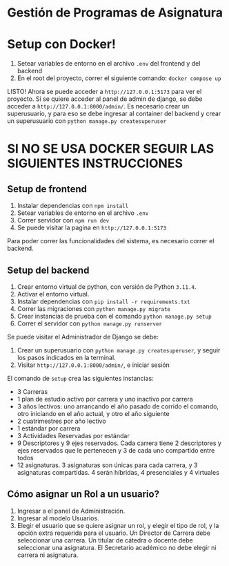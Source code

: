 # Gestión de Programas de Asignatura

# Setup con Docker!
1. Setear variables de entorno en el archivo `.env` del frontend y del backend
2. En el root del proyecto, correr el siguiente comando: `docker compose up`

LISTO! Ahora se puede acceder a `http://127.0.0.1:5173` para ver el proyecto. 
Si se quiere acceder al panel de admin de django, se debe acceder a `http://127.0.0.1:8000/admin/`.
Es necesario crear un superusuario, y para eso se debe ingresar al container del backend y crear un superusuario con `python manage.py createsuperuser`

# SI NO SE USA DOCKER SEGUIR LAS SIGUIENTES INSTRUCCIONES
## Setup de frontend
1. Instalar dependencias con `npm install`
2. Setear variables de entorno en el archivo `.env`
3. Correr servidor con `npm run dev`
4. Se puede visitar la pagina en `http://127.0.0.1:5173`

Para poder correr las funcionalidades del sistema, es necesario correr el backend. 

## Setup del backend
1. Crear entorno virtual de python, con versión de Python `3.11.4`.
2. Activar el entorno virtual.
3. Instalar dependencias con `pip install -r requirements.txt`
4. Correr las migraciones con `python manage.py migrate`
5. Crear instancias de prueba con el comando `python manage.py setup`
6. Correr el servidor con `python manage.py runserver`

Se puede visitar el Administrador de Django se debe:
1. Crear un superusuario con `python manage.py createsuperuser`, y seguir los pasos indicados en la terminal.
2. Visitar `http://127.0.0.1:8000/admin/`, e iniciar sesión

El comando de `setup` crea las siguientes instancias:
- 3 Carreras
- 1 plan de estudio activo por carrera y uno inactivo por carrera
- 3 años lectivos: uno arrancando el año pasado de corrido el comando, otro iniciando en el año actual, y otro el año siguiente
- 2 cuatrimestres por año lectivo
- 1 estándar por carrera
- 3 Actividades Reservadas por estándar
- 9 Descriptores y 9 ejes reservados. Cada carrera tiene 2 descriptores y ejes reservados que le pertenecen y 3 de cada uno compartido entre todos
- 12 asignaturas. 3 asignaturas son únicas para cada carrera, y 3 asignaturas compartidas. 4 serán híbridas, 4 presenciales y 4 virtuales 

## Cómo asignar un Rol a un usuario?
1. Ingresar a el panel de Administración. 
2. Ingresar al modelo Usuarios.
3. Elegir el usuario que se quiere asignar un rol, y elegir el tipo de rol, y la opción extra requerida para el usuario. Un Director de Carrera debe seleccionar una carrera. Un titular de cátedra o docente debe seleccionar una asignatura. El Secretario académico no debe elegir ni carrera ni asignatura. 